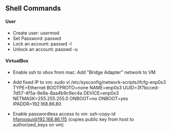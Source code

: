## Shell Commands

#### User
- Create user: usermod <username>
- Set Password: passwd <username>
- Lock an account: passwd -l <user>
- Unlock an account: passwd -u <user>
  
#### VirtualBox
- Enable ssh to vbox from mac: Add "Bridge Adapter" network to VM

- Add fixed IP to vm:
sudo vi /etc/sysconfig/network-scripts/ifcfg-enp0s3
TYPE=Ethernet
BOOTPROTO=none
NAME=enp0s3
UUID=3f7bcced-7d57-4f5a-9e9a-8aa4b9c9ec4a
DEVICE=enp0s3
NETMASK=255.255.255.0
ONBOOT=no
ONBOOT=yes
IPADDR=192.168.86.80

- Enable passwordless access to vm: ssh-copy-id hfarooqui@192.168.86.115 (copies public key from host to authorized_keys on vm)
